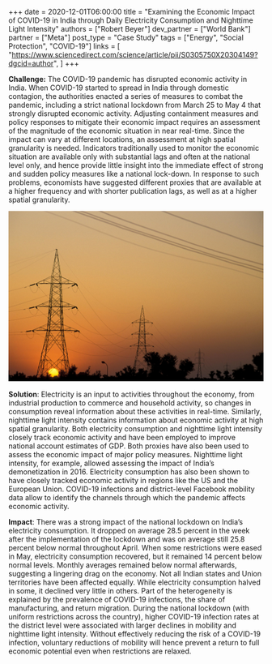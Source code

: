 +++
date = 2020-12-01T06:00:00
title = "Examining the Economic Impact of COVID-19 in India through Daily Electricity Consumption and Nighttime Light Intensity"
authors = ["Robert Beyer"]
dev_partner = ["World Bank"]
partner = ["Meta"]
post_type = "Case Study"
tags = ["Energy", "Social Protection", "COVID-19"]
links = [
    "https://www.sciencedirect.com/science/article/pii/S0305750X20304149?dgcid=author",
]
+++

**Challenge:** The COVID-19 pandemic has disrupted economic activity in India. When COVID-19 started to spread in India through domestic contagion, the authorities enacted a series of measures to combat the pandemic, including a strict national lockdown from March 25 to May 4 that strongly disrupted economic activity. Adjusting containment measures and policy responses to mitigate their economic impact requires an assessment of the magnitude of the economic situation in near real-time. Since the impact can vary at different locations, an assessment at high spatial granularity is needed. Indicators traditionally used to monitor the economic situation are available only with substantial lags and often at the national level only, and hence provide little insight into the immediate effect of strong and sudden policy measures like a national lock-down. In response to such problems, economists have suggested different proxies that are available at a higher frequency and with shorter publication lags, as well as at a higher spatial granularity.

![](/electricity-consumption.jpg)

**Solution**: Electricity is an input to activities throughout the economy, from industrial production to commerce and household activity, so changes in consumption reveal information about these activities in real-time. Similarly, nighttime light intensity contains information about economic activity at high spatial granularity. Both electricity consumption and nighttime light intensity closely track economic activity and have been employed to improve national account estimates of GDP. Both proxies have also been used to assess the economic impact of major policy measures. Nighttime light intensity, for example, allowed assessing the impact of India’s demonetization in 2016. Electricity consumption has also been shown to have closely tracked economic activity in regions like the US and the European Union. COVID-19 infections and district-level Facebook mobility data allow to identify the channels through which the pandemic affects economic activity.

**Impact**: There was a strong impact of the national lockdown on India’s electricity consumption. It dropped on average 28.5 percent in the week after the implementation of the lockdown and was on average still 25.8 percent below normal throughout April. When some restrictions were eased in May, electricity consumption recovered, but it remained 14 percent below normal levels. Monthly averages remained below normal afterwards, suggesting a lingering drag on the economy. Not all Indian states and Union territories have been affected equally. While electricity consumption halved in some, it declined very little in others. Part of the heterogeneity is explained by the prevalence of COVID-19 infections, the share of manufacturing, and return migration. During the national lockdown (with uniform restrictions across the country), higher COVID-19 infection rates at the district level were associated with larger declines in mobility and nighttime light intensity. Without effectively reducing the risk of a COVID-19 infection, voluntary reductions of mobility will hence prevent a return to full economic potential even when restrictions are relaxed.
